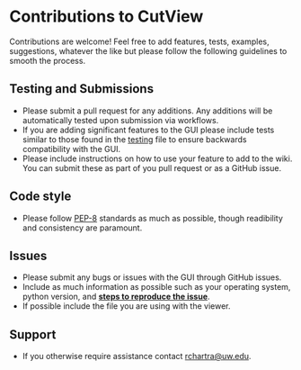 # Contributions to CutView

Contributions are welcome! Feel free to add features, tests, examples, suggestions, whatever the like but please follow the following guidelines to smooth the process.

## Testing and Submissions

- Please submit a pull request for any additions. Any additions will be automatically tested upon submission via workflows.
- If you are adding significant features to the GUI please include tests similar to those found in the [testing](old_versions/old_t3st_app.py) file to ensure backwards compatibility with the GUI.
- Please include instructions on how to use your feature to add to the wiki. You can submit these as part of you pull request or as a GitHub issue.

## Code style

- Please follow [PEP-8]( <https://www.python.org/dev/peps/pep-0008/>) standards as much as possible, though readibility and consistency are paramount.

## Issues

- Please submit any bugs or issues with the GUI through GitHub issues.
- Include as much information as possible such as your operating system, python version, and <ins>**steps to reproduce the issue**</ins>.
- If possible include the file you are using with the viewer.

## Support

- If you otherwise require assistance contact rchartra@uw.edu.
